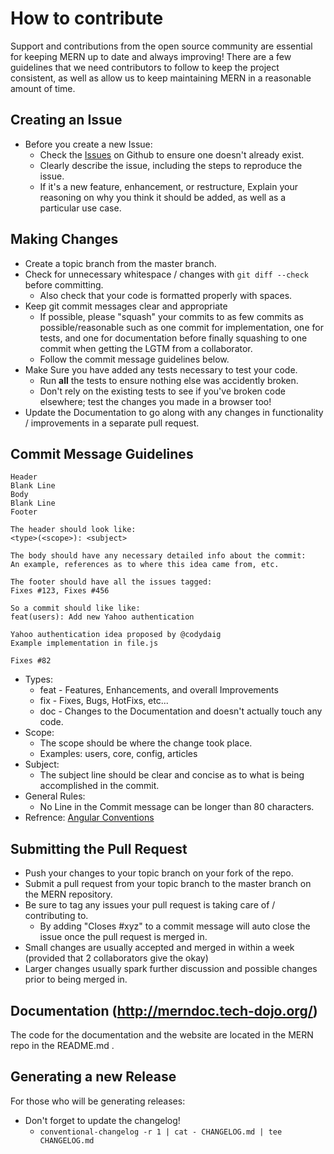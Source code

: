 # How to contribute

Support and contributions from the open source community are essential for keeping
MERN up to date and always improving! There are a few guidelines that we need
contributors to follow to keep the project consistent, as well as allow us to keep
maintaining MERN in a reasonable amount of time.

## Creating an Issue

* Before you create a new Issue:
    * Check the [Issues](https://github.com/tech-dojo/mern/issues) on Github to ensure one doesn't already exist.
    * Clearly describe the issue, including the steps to reproduce the issue.
    * If it's a new feature, enhancement, or restructure, Explain your reasoning on why you think it should be added, as well as a particular use case.

## Making Changes

* Create a topic branch from the master branch.
* Check for unnecessary whitespace / changes with `git diff --check` before committing.
    * Also check that your code is formatted properly with spaces.
* Keep git commit messages clear and appropriate
	* If possible, please "squash" your commits to as few commits as possible/reasonable such as one commit for implementation, one for tests, and one for documentation before finally squashing to one commit when getting the LGTM from a collaborator.
    * Follow the commit message guidelines below.
* Make Sure you have added any tests necessary to test your code.
	* Run __all__ the tests to ensure nothing else was accidently broken.
	* Don't rely on the existing tests to see if you've broken code elsewhere; test the changes you made in a browser too!
* Update the Documentation to go along with any changes in functionality / improvements in a separate pull request.

## Commit Message Guidelines
```
Header
Blank Line
Body
Blank Line
Footer

The header should look like:
<type>(<scope>): <subject>

The body should have any necessary detailed info about the commit:
An example, references as to where this idea came from, etc.

The footer should have all the issues tagged:
Fixes #123, Fixes #456

So a commit should like like:
feat(users): Add new Yahoo authentication

Yahoo authentication idea proposed by @codydaig
Example implementation in file.js

Fixes #82
```

* Types:
    * feat - Features, Enhancements, and overall Improvements
    * fix - Fixes, Bugs, HotFixs, etc...
    * doc - Changes to the Documentation and doesn't actually touch any code.
* Scope:
    * The scope should be where the change took place.
    * Examples: users, core, config, articles
* Subject:
    * The subject line should be clear and concise as to what is being accomplished in the commit.
* General Rules:
    * No Line in the Commit message can be longer than 80 characters.
* Refrence: [Angular Conventions](https://github.com/ajoslin/conventional-changelog/blob/master/conventions/angular.md)


## Submitting the Pull Request

* Push your changes to your topic branch on your fork of the repo.
* Submit a pull request from your topic branch to the master branch on the MERN repository.
* Be sure to tag any issues your pull request is taking care of / contributing to.
	* By adding "Closes #xyz" to a commit message will auto close the issue once the pull request is merged in.
* Small changes are usually accepted and merged in within a week (provided that 2 collaborators give the okay)
* Larger changes usually spark further discussion and possible changes prior to being merged in.

## Documentation (http://merndoc.tech-dojo.org/)

The code for the documentation and the website are located in the MERN repo in the README.md .

## Generating a new Release

For those who will be generating releases:
* Don't forget to update the changelog!
  * `conventional-changelog -r 1 | cat - CHANGELOG.md | tee CHANGELOG.md`
